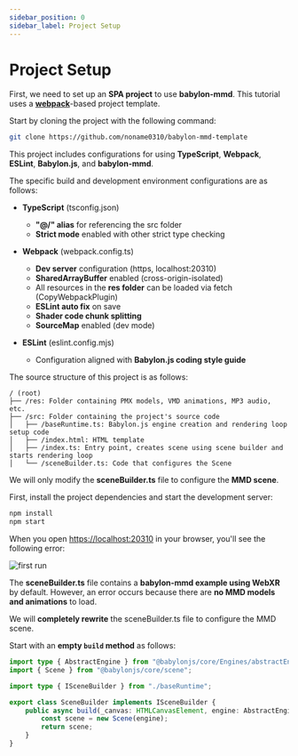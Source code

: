 ```yaml
---
sidebar_position: 0
sidebar_label: Project Setup
---
```


# Project Setup

First, we need to set up an **SPA project** to use **babylon-mmd**. This tutorial uses a [**webpack**](https://webpack.js.org/)-based project template.

Start by cloning the project with the following command:

```bash
git clone https://github.com/noname0310/babylon-mmd-template
```

This project includes configurations for using **TypeScript**, **Webpack**, **ESLint**, **Babylon.js**, and **babylon-mmd**.

The specific build and development environment configurations are as follows:

- **TypeScript** (tsconfig.json)
  - **"@/" alias** for referencing the src folder
  - **Strict mode** enabled with other strict type checking

- **Webpack** (webpack.config.ts)
  - **Dev server** configuration (https, localhost:20310)
  - **SharedArrayBuffer** enabled (cross-origin-isolated)
  - All resources in the **res folder** can be loaded via fetch (CopyWebpackPlugin)
  - **ESLint auto fix** on save
  - **Shader code chunk splitting**
  - **SourceMap** enabled (dev mode)

- **ESLint** (eslint.config.mjs)
  - Configuration aligned with **Babylon.js coding style guide**

The source structure of this project is as follows:

```
/ (root)
├── /res: Folder containing PMX models, VMD animations, MP3 audio, etc.
├── /src: Folder containing the project's source code
│   ├── /baseRuntime.ts: Babylon.js engine creation and rendering loop setup code
│   ├── /index.html: HTML template
│   ├── /index.ts: Entry point, creates scene using scene builder and starts rendering loop
│   └── /sceneBuilder.ts: Code that configures the Scene
```

We will only modify the **sceneBuilder.ts** file to configure the **MMD scene**.

First, install the project dependencies and start the development server:

```bash
npm install
npm start
```

When you open [https://localhost:20310](https://localhost:20310) in your browser, you'll see the following error:

![first run](@site/docs/get-started/project-setup/first_run.png)

The **sceneBuilder.ts** file contains a **babylon-mmd example using WebXR** by default.
However, an error occurs because there are **no MMD models and animations** to load.

We will **completely rewrite** the sceneBuilder.ts file to configure the MMD scene.

Start with an **empty `build` method** as follows:

```typescript title="src/sceneBuilder.ts"
import type { AbstractEngine } from "@babylonjs/core/Engines/abstractEngine";
import { Scene } from "@babylonjs/core/scene";

import type { ISceneBuilder } from "./baseRuntime";

export class SceneBuilder implements ISceneBuilder {
    public async build(_canvas: HTMLCanvasElement, engine: AbstractEngine): Promise<Scene> {
        const scene = new Scene(engine);
        return scene;
    }
}
```
